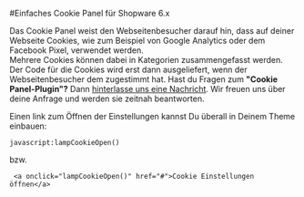 #Einfaches Cookie Panel für Shopware 6.x

Das Cookie Panel weist den Webseitenbesucher darauf hin, dass auf deiner Webseite Cookies, wie zum Beispiel von Google Analytics oder dem Facebook Pixel, verwendet werden.<br>
Mehrere Cookies können dabei in Kategorien zusammengefasst werden.
Der Code für die Cookies wird erst dann ausgeliefert, wenn der Webseitenbesucher dem zugestimmt hat.
Hast du Fragen zum **"Cookie Panel-Plugin"?** Dann  <a href="https://www.lamp-solutions.de/kontakt/" target="_blank">hinterlasse uns eine Nachricht</a>.
Wir freuen uns über deine Anfrage und werden sie zeitnah beantworten.


Einen link zum Öffnen der Einstellungen kannst Du überall in Deinem Theme einbauen:

    javascript:lampCookieOpen()
   
bzw.

     <a onclick="lampCookieOpen()" href="#">Cookie Einstellungen öffnen</a>




